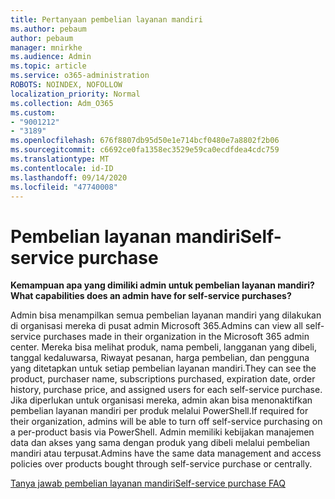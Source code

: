 ```yaml
---
title: Pertanyaan pembelian layanan mandiri
ms.author: pebaum
author: pebaum
manager: mnirkhe
ms.audience: Admin
ms.topic: article
ms.service: o365-administration
ROBOTS: NOINDEX, NOFOLLOW
localization_priority: Normal
ms.collection: Adm_O365
ms.custom:
- "9001212"
- "3189"
ms.openlocfilehash: 676f8807db95d50e1e714bcf0480e7a8802f2b06
ms.sourcegitcommit: c6692ce0fa1358ec3529e59ca0ecdfdea4cdc759
ms.translationtype: MT
ms.contentlocale: id-ID
ms.lasthandoff: 09/14/2020
ms.locfileid: "47740008"
---
```

# <a name="self-service-purchase"></a><span data-ttu-id="3f50a-102">Pembelian layanan mandiri</span><span class="sxs-lookup"><span data-stu-id="3f50a-102">Self-service purchase</span></span>

<span data-ttu-id="3f50a-103">**Kemampuan apa yang dimiliki admin untuk pembelian layanan mandiri?**</span><span class="sxs-lookup"><span data-stu-id="3f50a-103">**What capabilities does an admin have for self-service purchases?**</span></span>

<span data-ttu-id="3f50a-104">Admin bisa menampilkan semua pembelian layanan mandiri yang dilakukan di organisasi mereka di pusat admin Microsoft 365.</span><span class="sxs-lookup"><span data-stu-id="3f50a-104">Admins can view all self-service purchases made in their organization in the Microsoft 365 admin center.</span></span> <span data-ttu-id="3f50a-105">Mereka bisa melihat produk, nama pembeli, langganan yang dibeli, tanggal kedaluwarsa, Riwayat pesanan, harga pembelian, dan pengguna yang ditetapkan untuk setiap pembelian layanan mandiri.</span><span class="sxs-lookup"><span data-stu-id="3f50a-105">They can see the product, purchaser name, subscriptions purchased, expiration date, order history, purchase price, and assigned users for each self-service purchase.</span></span>  <span data-ttu-id="3f50a-106">Jika diperlukan untuk organisasi mereka, admin akan bisa menonaktifkan pembelian layanan mandiri per produk melalui PowerShell.</span><span class="sxs-lookup"><span data-stu-id="3f50a-106">If required for their organization, admins will be able to turn off self-service purchasing on a per-product basis via PowerShell.</span></span>  <span data-ttu-id="3f50a-107">Admin memiliki kebijakan manajemen data dan akses yang sama dengan produk yang dibeli melalui pembelian mandiri atau terpusat.</span><span class="sxs-lookup"><span data-stu-id="3f50a-107">Admins have the same data management and access policies over products bought through self-service purchase or centrally.</span></span>

[<span data-ttu-id="3f50a-108">Tanya jawab pembelian layanan mandiri</span><span class="sxs-lookup"><span data-stu-id="3f50a-108">Self-service purchase FAQ</span></span>](https://aka.ms/self-service-purchase-faq)


